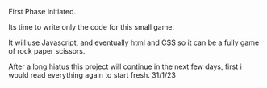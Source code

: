 First Phase initiated.

Its time to write only the code for this small game. 

It will use Javascript, and eventually html and CSS so it can be a fully game of rock paper scissors.

After a long hiatus this project will continue in the next few days, first i would read everything again to start fresh. 31/1/23